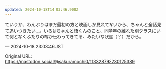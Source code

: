 ```yaml
---
updated: 2024-10-18T14:03:46.900Z
---
```


<p>ていうか、わんぷりはまだ最初の方と映画しか見れてないから、ちゃんと全話見て追いつきたい…。いろはちゃんと悟くんのこと、同学年の離れた別クラスにいて何となくふたりの噂が伝わってきてる、みたいな状態（？）だから。</p>

&mdash; 2024-10-18 23:03:46 JST

Original URL: https://mastodon.social/@sakuramochi0/113328798230125389
